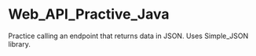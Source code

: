 # Web_API_Practive_Java
Practice calling an endpoint that returns data in JSON. Uses Simple_JSON library.
